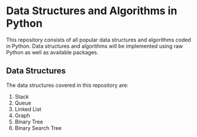 # Data Structures and Algorithms in Python

This repository consists of all popular data structures and algorithms coded in Python. Data structures and algorithms will be implemented using raw Python as well as available packages.

## Data Structures

The data structures covered in this repository are:

1. Stack
2. Queue
3. Linked List
4. Graph
5. Binary Tree
6. Binary Search Tree
